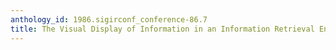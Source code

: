 ```yaml
---
anthology_id: 1986.sigirconf_conference-86.7
title: The Visual Display of Information in an Information Retrieval Environment
---
```

